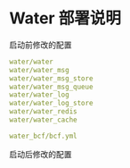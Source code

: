 
# Water 部署说明



启动前修改的配置

```yaml
water/water
water/water_msg
water/water_msg_store
water/water_msg_queue
water/water_log
water/water_log_store
water/water_redis
water/water_cache

water_bcf/bcf.yml
```

启动后修改的配置
```yaml

```


